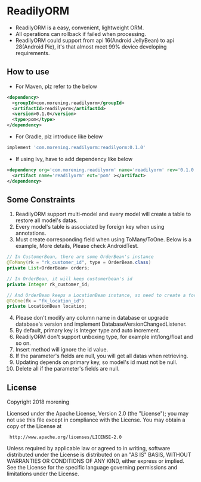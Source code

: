 # ReadilyORM
 * ReadilyORM is a easy, convenient, lightweight ORM.
 * All operations can rollback if failed when processing.
 * ReadilyORM could support from api 16(Android JellyBean) to api 28(Android Pie), it's that almost meet 99% device developing requirements.
 
## How to use
* For Maven, plz refer to the below
 ```xml
 <dependency>
   <groupId>com.morening.readilyorm</groupId>
   <artifactId>readilyorm</artifactId>
   <version>0.1.0</version>
   <type>pom</type>
 </dependency>
 ```
* For Gradle, plz introduce like below
 ```groovy
 implement 'com.morening.readilyorm:readilyorm:0.1.0'
 ```
* If using Ivy, have to add dependency like below
 ```xml
 <dependency org='com.morening.readilyorm' name='readilyorm' rev='0.1.0'>
   <artifact name='readilyorm' ext='pom' ></artifact>
 </dependency>
 ```
 
## Some Constraints
 1. ReadilyORM support multi-model and every model will create a table to restore all model's datas.
 2. Every model's table is associated by foreign key when using annotations.
 3. Must create corresponding field when using ToMany/ToOne. Below is a example, More details, Please check AndroidTest.
 ```java
 // In CustomerBean, there are some OrderBean's instance
 @ToMany(rk = "rk_customer_id", type = OrderBean.class)
 private List<OrderBean> orders;
 ```
 ```java
 // In OrderBean, it will keep customerbean's id
 private Integer rk_customer_id;
 ```
 ```java
 // And OrderBean keeps a LocationBean instance, so need to create a foreign key of LocationBean
 @ToOne(fk = "fk_location_id")
 private LocationBean location;
 ```
 4. Please don't modify any column name in database or upgrade database's version and implement DatabaseVersionChangedListener.
 5. By default, primary key is Integer type and auto increment.
 6. ReadilyORM don't support unboxing type, for example int/long/float and so on.
 7. Insert method will ignore the id value.
 8. If the parameter's fields are null, you will get all datas when retrieving.
 9. Updating depends on primary key, so model's id must not be null.
 10. Delete all if the parameter's fields are null.
 
 
## License
 Copyright 2018 morening

 Licensed under the Apache License, Version 2.0 (the "License");
 you may not use this file except in compliance with the License.
 You may obtain a copy of the License at

     http://www.apache.org/licenses/LICENSE-2.0

 Unless required by applicable law or agreed to in writing, software
 distributed under the License is distributed on an "AS IS" BASIS,
 WITHOUT WARRANTIES OR CONDITIONS OF ANY KIND, either express or implied.
 See the License for the specific language governing permissions and
 limitations under the License.
